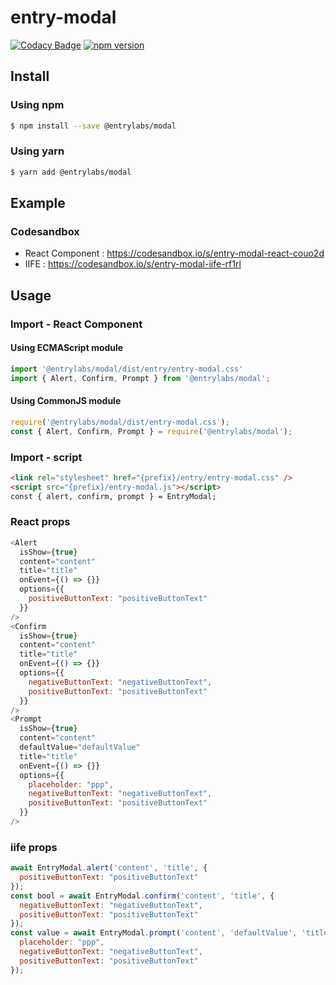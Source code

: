 # entry-modal
[![Codacy Badge](https://api.codacy.com/project/badge/Grade/783a03f8ddd54c6784bcaa3bd01c90d6)](https://www.codacy.com/gh/entrylabs/entry-modal?utm_source=github.com&amp;utm_medium=referral&amp;utm_content=entrylabs/entry-modal&amp;utm_campaign=Badge_Grade)
[![npm version](https://badge.fury.io/js/%40entrylabs%2Fmodal.svg?v=1.3.3)](https://badge.fury.io/js/%40entrylabs%2Fmodal)

## Install
### Using npm
```bash
$ npm install --save @entrylabs/modal
```
### Using yarn
```bash
$ yarn add @entrylabs/modal
```

## Example
### Codesandbox
- React Component : https://codesandbox.io/s/entry-modal-react-couo2d
- IIFE : https://codesandbox.io/s/entry-modal-iife-rf1rl

## Usage
### Import - React Component
#### Using ECMAScript module
```javascript
import '@entrylabs/modal/dist/entry/entry-modal.css'
import { Alert, Confirm, Prompt } from '@entrylabs/modal';
```

#### Using CommonJS module
```javascript
require('@entrylabs/modal/dist/entry-modal.css');
const { Alert, Confirm, Prompt } = require('@entrylabs/modal');
```

### Import - script
```html
<link rel="stylesheet" href="{prefix}/entry/entry-modal.css" />
<script src="{prefix}/entry-modal.js"></script>
const { alert, confirm, prompt } = EntryModal;
```

### React props
``` javascript
<Alert
  isShow={true}
  content="content"
  title="title"
  onEvent={() => {}}
  options={{ 
    positiveButtonText: "positiveButtonText"
  }}
/>
<Confirm
  isShow={true}
  content="content"
  title="title"
  onEvent={() => {}}
  options={{ 
    negativeButtonText: "negativeButtonText",
    positiveButtonText: "positiveButtonText"
  }}
/>
<Prompt
  isShow={true}
  content="content"
  defaultValue="defaultValue"
  title="title"
  onEvent={() => {}}
  options={{ 
    placeholder: "ppp",
    negativeButtonText: "negativeButtonText",
    positiveButtonText: "positiveButtonText"
  }}
/>
```

### iife props
```javascript
await EntryModal.alert('content', 'title', {
  positiveButtonText: "positiveButtonText"
});
const bool = await EntryModal.confirm('content', 'title', {
  negativeButtonText: "negativeButtonText",
  positiveButtonText: "positiveButtonText"
});
const value = await EntryModal.prompt('content', 'defaultValue', 'title', {
  placeholder: "ppp",
  negativeButtonText: "negativeButtonText",
  positiveButtonText: "positiveButtonText"
});
```
